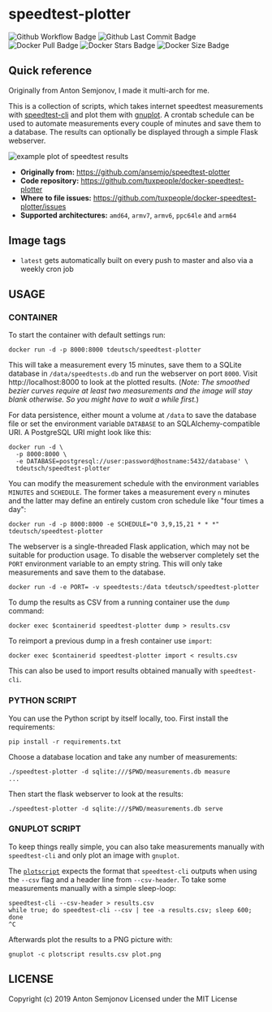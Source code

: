 # speedtest-plotter
![Github Workflow Badge](https://github.com/tuxpeople/docker-speedtest-plotter/actions/workflows/release.yml/badge.svg)
![Github Last Commit Badge](https://img.shields.io/github/last-commit/tuxpeople/docker-speedtest-plotter)
![Docker Pull Badge](https://img.shields.io/docker/pulls/tdeutsch/speedtest-plotter)
![Docker Stars Badge](https://img.shields.io/docker/stars/tdeutsch/speedtest-plotter)
![Docker Size Badge](https://img.shields.io/docker/image-size/tdeutsch/speedtest-plotter)

## Quick reference

Originally from Anton Semjonov, I made it multi-arch for me.

This is a collection of scripts, which takes internet speedtest measurements
with [speedtest-cli](https://github.com/sivel/speedtest-cli) and plot them
with [gnuplot](http://gnuplot.sourceforge.net). A crontab schedule can be used
to automate measurements every couple of minutes and save them to a database.
The results can optionally be displayed through a simple Flask webserver.

![example plot of speedtest results](example.png)

* **Originally from:**
  https://github.com/ansemjo/speedtest-plotter
* **Code repository:**
  https://github.com/tuxpeople/docker-speedtest-plotter
* **Where to file issues:**
  https://github.com/tuxpeople/docker-speedtest-plotter/issues
* **Supported architectures:**
  ```amd64```, ```armv7```, ```armv6```, ```ppc64le``` and ```arm64```

## Image tags
- ```latest``` gets automatically built on every push to master and also via a weekly cron job

## USAGE

### CONTAINER
To start the container with default settings run:

    docker run -d -p 8000:8000 tdeutsch/speedtest-plotter

This will take a measurement every 15 minutes, save them to a SQLite database
in `/data/speedtests.db` and run the webserver on port `8000`. Visit http://localhost:8000
to look at the plotted results. (*Note: The smoothed bezier curves require at least two
measurements and the image will stay blank otherwise. So you might have to wait a while first.*)

For data persistence, either mount a volume at `/data` to save the database file
or set the environment variable `DATABASE` to an SQLAlchemy-compatible URI. A PostgreSQL
URI might look like this:

    docker run -d \
      -p 8000:8000 \
      -e DATABASE=postgresql://user:password@hostname:5432/database' \
      tdeutsch/speedtest-plotter

You can modify the measurement schedule with the environment variables `MINUTES` and
`SCHEDULE`. The former takes a measurement every `n` minutes and the latter may define
an entirely custom cron schedule like "four times a day":

    docker run -d -p 8000:8000 -e SCHEDULE="0 3,9,15,21 * * *" tdeutsch/speedtest-plotter

The webserver is a single-threaded Flask application, which may not be suitable
for production usage. To disable the webserver completely set the `PORT` environment
variable to an empty string. This will only take measurements and save them to the
database.

    docker run -d -e PORT= -v speedtests:/data tdeutsch/speedtest-plotter

To dump the results as CSV from a running container use the `dump` command:

    docker exec $containerid speedtest-plotter dump > results.csv

To reimport a previous dump in a fresh container use `import`:

    docker exec $containerid speedtest-plotter import < results.csv

This can also be used to import results obtained manually with `speedtest-cli`.

### PYTHON SCRIPT

You can use the Python script by itself locally, too. First install the requirements:

    pip install -r requirements.txt

Choose a database location and take any number of measurements:

    ./speedtest-plotter -d sqlite:///$PWD/measurements.db measure
    ...

Then start the flask webserver to look at the results:

    ./speedtest-plotter -d sqlite:///$PWD/measurements.db serve

### GNUPLOT SCRIPT

To keep things really simple, you can also take measurements manually with `speedtest-cli` and only
plot an image with `gnuplot`.

The [`plotscript`](plotscript) expects the format that `speedtest-cli` outputs when using the `--csv` flag
and a header line from `--csv-header`. To take some measurements manually with a simple sleep-loop:

    speedtest-cli --csv-header > results.csv
    while true; do speedtest-cli --csv | tee -a results.csv; sleep 600; done
    ^C

Afterwards plot the results to a PNG picture with:

    gnuplot -c plotscript results.csv plot.png

## LICENSE

Copyright (c) 2019 Anton Semjonov
Licensed under the MIT License
